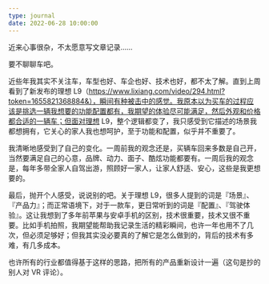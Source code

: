 ```yaml
---
type: journal
date: 2022-06-28 10:00:00
---
```


近来心事很杂，不太愿意写文章记录……

要不聊聊车吧。

近些年我其实不关注车，车型也好、车企也好、技术也好，都不太了解。直到上周看到了新发布的理想 L9（https://www.lixiang.com/video/294.html?token=1655821368884&），瞬间有种被击中的感觉。我原本以为买车的过程应该是挑选一辆我想要的功能配置都有，我期望的体验尽可能满足，然后外观和价格都合适的一辆车；但面对理想 L9，整个逻辑都变了，我只感受到它描述的场景我都想拥有，它关心的家人我也想呵护，至于功能和配置，似乎并不重要了。

我清晰地感受到了自己的变化。一周前我的观念还是，买辆车回来多数是自己开，当然要满足自己的心意，品牌、动力、面子、酷炫功能都要有。一周后我的观念是，每年多带全家人自驾出游，照顾好一家人，让家人舒适、安心，这些是我更想要的。

最后，抛开个人感受，说说别的吧。关于理想 L9，很多人提到的词是『场景』、『产品力』；而正常语境下，对于一款车，更日常听到的词是『配置』、『驾驶体验』。这让我想到了多年前苹果与安卓手机的区别，技术很重要，技术又很不重要。比如手机拍照，我期望能帮助我记录生活的精彩瞬间，也许一年也用不了几次，但必须足够好；但我其实没必要真的了解它是怎么做到的，背后的技术有多难，有几多成本。

也许所有的行业都值得基于这样的思路，把所有的产品重新设计一遍（这句是抄的别人对 VR 评论）。
